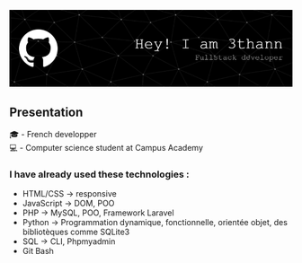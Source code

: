 ![Header](GitHub_Header.png)

## Presentation 

🎓 - French developper  
💻 - Computer science student at Campus Academy  


### I have already used these technologies :
 * HTML/CSS -> responsive
 * JavaScript -> DOM, POO
 * PHP -> MySQL, POO, Framework Laravel
 * Python -> Programmation dynamique, fonctionnelle, orientée objet, des bibliotèques comme SQLite3
 * SQL -> CLI, Phpmyadmin
 * Git Bash
